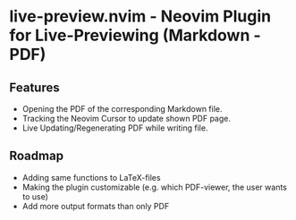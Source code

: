 # live-preview.nvim - Neovim Plugin for Live-Previewing (Markdown - PDF)

## Features

- Opening the PDF of the corresponding Markdown file.
- Tracking the Neovim Cursor to update shown PDF page.
- Live Updating/Regenerating PDF while writing file.

## Roadmap

- Adding same functions to LaTeX-files
- Making the plugin customizable (e.g. which PDF-viewer, the user wants to use)
- Add more output formats than only PDF
